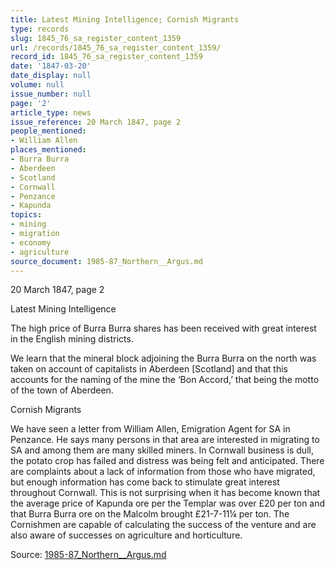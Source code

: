 ```yaml
---
title: Latest Mining Intelligence; Cornish Migrants
type: records
slug: 1845_76_sa_register_content_1359
url: /records/1845_76_sa_register_content_1359/
record_id: 1845_76_sa_register_content_1359
date: '1847-03-20'
date_display: null
volume: null
issue_number: null
page: '2'
article_type: news
issue_reference: 20 March 1847, page 2
people_mentioned:
- William Allen
places_mentioned:
- Burra Burra
- Aberdeen
- Scotland
- Cornwall
- Penzance
- Kapunda
topics:
- mining
- migration
- economy
- agriculture
source_document: 1985-87_Northern__Argus.md
---
```


20 March 1847, page 2

Latest Mining Intelligence

The high price of Burra Burra shares has been received with great interest in the English mining districts.

We learn that the mineral block adjoining the Burra Burra on the north was taken on account of capitalists in Aberdeen [Scotland] and that this accounts for the naming of the mine the ‘Bon Accord,’ that being the motto of the town of Aberdeen.

Cornish Migrants

We have seen a letter from William Allen, Emigration Agent for SA in Penzance.  He says many persons in that area are interested in migrating to SA and among them are many skilled miners.  In Cornwall business is dull, the potato crop has failed and distress was being felt and anticipated.  There are complaints about a lack of information from those who have migrated, but enough information has come back to stimulate great interest throughout Cornwall.  This is not surprising when it has become known that the average price of Kapunda ore per the Templar was over £20 per ton and that Burra Burra ore on the Malcolm brought £21-7-11¼ per ton.  The Cornishmen are capable of calculating the success of the venture and are also aware of successes on agriculture and horticulture.

Source: [1985-87_Northern__Argus.md](/downloads/markdown/1985-87_Northern__Argus.md)
